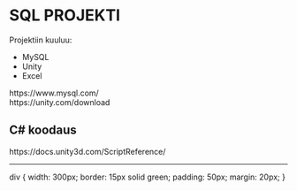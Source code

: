 <h1>SQL PROJEKTI</h1>
<p>Projektiin kuuluu:</p>
<ul>
<li>MySQL</li>
<li>Unity</li>
<li>Excel</li>
</ul>
https://www.mysql.com/<br>
https://unity.com/download
<h2>C# koodaus</h2>
https://docs.unity3d.com/ScriptReference/

  ---
  
  div {
  width: 300px;
  border: 15px solid green;
  padding: 50px;
  margin: 20px;
}
